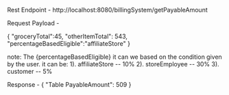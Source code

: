 Rest Endpoint - http://localhost:8080/billingSystem/getPayableAmount

Request Payload - 

{
    "groceryTotal":45,
    "otherItemTotal": 543,
    "percentageBasedEligible":"affiliateStore"
}

note: The {percentageBasedEligible} it can we based on the condition given by the user.
  it can be: 
  1). affiliateStore -- 10%
  2). storeEmployee -- 30%
  3). customer -- 5%

Response - 
  {
    "Table PayableAmount": 509
  }
